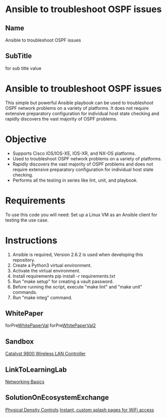 # Ansible to troubleshoot OSPF issues

## Name
Ansible to troubleshoot OSPF issues
## SubTitle
for sub title value

# Ansible to troubleshoot OSPF issues
This simple but powerful Ansible playbook can be used to troubleshoot OSPF network problems on a variety of platforms. It does not require extensive preparatory configuration for individual host state checking and rapidly discovers the vast majority of OSPF problems. 

# Objective 
* Supports Cisco IOS/IOS-XE, IOS-XR, and NX-OS platforms.
* Used to troubleshoot OSPF network problems on a variety of platforms.
* Rapidly discovers the vast majority of OSPF problems and does not require extensive preparatory configuration for individual host state checking.
* Performs all the testing in series like lint, unit, and playbook. 

# Requirements

To use this code you will need: Set up a Linux VM as an Ansible client for testing the use case.

# Instructions 
1. Ansible is required, Version 2.6.2 is used when developing this repository.
1. Create a Python3 virtual environment.
1. Activate the virtual environment.
1. Install requirements 
     pip install -r requirements.txt
1. Run "make setup" for creating a vault password.
1. Before running the script, execute "make lint" and "make unit" commands.
1. Run "make integ" command.

## WhitePaper
forPre[WhitePaperVal](http://www.whitePaper.com/)
forPre[WhitePaperVal2](http://www.whitePaper222.com/)

## Sandbox
[Catalyst 9800 Wireless LAN Controller](https://devnetsandbox.cisco.com/RM/Diagram/Index/9900a725-c584-42ae-8d51-3ac87533c5c5?diagramType=Topology)

## LinkToLearningLab
[Networking Basics](https://developer.cisco.com/learning/modules/networking-basics/)

## SolutionOnEcosystemExchange
[Physical Density Controls](https://testing-developer.cisco.com/ecosystem/meraki/apps/5ed8fa69a0774c0a8cf97e9b/)
[Instant, custom splash pages for WiFi access](https://testing-developer.cisco.com/ecosystem/meraki/apps/5a6d16371df81231b1403a81/)
